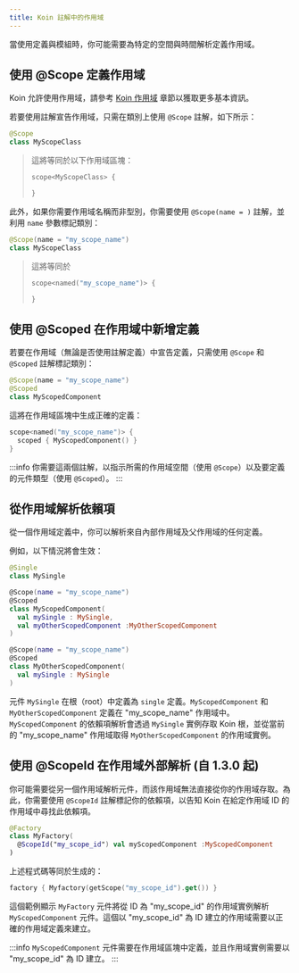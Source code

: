 ```yaml
---
title: Koin 註解中的作用域
---
```


當使用定義與模組時，你可能需要為特定的空間與時間解析定義作用域。

## 使用 @Scope 定義作用域

Koin 允許使用作用域，請參考 [Koin 作用域](/docs/reference/koin-core/scopes.md) 章節以獲取更多基本資訊。

若要使用註解宣告作用域，只需在類別上使用 `@Scope` 註解，如下所示：

```kotlin
@Scope
class MyScopeClass
```

> 這將等同於以下作用域區塊：
> ```kotlin
> scope<MyScopeClass> {
>
>}
> ```

此外，如果你需要作用域名稱而非型別，你需要使用 `@Scope(name = )` 註解，並利用 `name` 參數標記類別：

```kotlin
@Scope(name = "my_scope_name")
class MyScopeClass
```

> 這將等同於
>
>```kotlin
>scope<named("my_scope_name")> {
>
>}
>```

## 使用 @Scoped 在作用域中新增定義

若要在作用域（無論是否使用註解定義）中宣告定義，只需使用 `@Scope` 和 `@Scoped` 註解標記類別：

```kotlin
@Scope(name = "my_scope_name")
@Scoped
class MyScopedComponent
```

這將在作用域區塊中生成正確的定義：

```kotlin
scope<named("my_scope_name")> {
  scoped { MyScopedComponent() }
}
```

:::info
  你需要這兩個註解，以指示所需的作用域空間（使用 `@Scope`）以及要定義的元件類型（使用 `@Scoped`）。
:::

## 從作用域解析依賴項

從一個作用域定義中，你可以解析來自內部作用域及父作用域的任何定義。

例如，以下情況將會生效：

```kotlin
@Single
class MySingle

@Scope(name = "my_scope_name")
@Scoped
class MyScopedComponent(
  val mySingle : MySingle,
  val myOtherScopedComponent :MyOtherScopedComponent
)

@Scope(name = "my_scope_name")
@Scoped
class MyOtherScopedComponent(
  val mySingle : MySingle
)
```

元件 `MySingle` 在根（root）中定義為 `single` 定義。`MyScopedComponent` 和 `MyOtherScopedComponent` 定義在 "my_scope_name" 作用域中。
`MyScopedComponent` 的依賴項解析會透過 `MySingle` 實例存取 Koin 根，並從當前的 "my_scope_name" 作用域取得 `MyOtherScopedComponent` 的作用域實例。

## 使用 @ScopeId 在作用域外部解析 (自 1.3.0 起)

你可能需要從另一個作用域解析元件，而該作用域無法直接從你的作用域存取。為此，你需要使用 `@ScopeId` 註解標記你的依賴項，以告知 Koin 在給定作用域 ID 的作用域中尋找此依賴項。

```kotlin
@Factory
class MyFactory(
  @ScopeId("my_scope_id") val myScopedComponent :MyScopedComponent
)
```

上述程式碼等同於生成的：

```kotlin
factory { Myfactory(getScope("my_scope_id").get()) }
```

這個範例顯示 `MyFactory` 元件將從 ID 為 "my_scope_id" 的作用域實例解析 `MyScopedComponent` 元件。這個以 "my_scope_id" 為 ID 建立的作用域需要以正確的作用域定義來建立。

:::info
  `MyScopedComponent` 元件需要在作用域區塊中定義，並且作用域實例需要以 "my_scope_id" 為 ID 建立。
:::